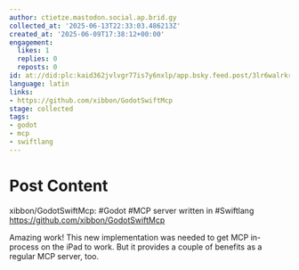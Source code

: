 ```yaml
---
author: ctietze.mastodon.social.ap.brid.gy
collected_at: '2025-06-13T22:33:03.486213Z'
created_at: '2025-06-09T17:38:12+00:00'
engagement:
  likes: 1
  replies: 0
  reposts: 0
id: at://did:plc:kaid362jvlvgr77is7y6nxlp/app.bsky.feed.post/3lr6walrkrj52
language: latin
links:
- https://github.com/xibbon/GodotSwiftMcp
stage: collected
tags:
- godot
- mcp
- swiftlang
---
```


# Post Content

xibbon/GodotSwiftMcp: #Godot #MCP server written in #Swiftlang
https://github.com/xibbon/GodotSwiftMcp

Amazing work! This new implementation was needed to get MCP in-process on the iPad to work. But it provides a couple of benefits as a regular MCP server, too.